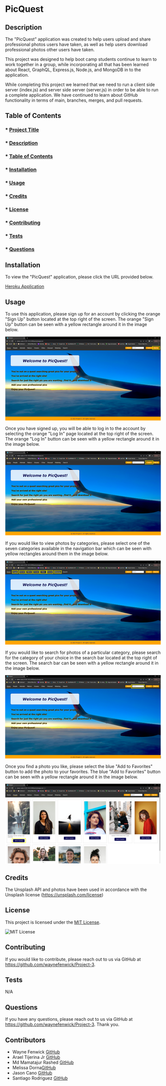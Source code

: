 # PicQuest

## Description

The "PicQuest" application was created to help users upload and share professional photos users have taken, as well as help users download professional photos other users have taken. 

This project was designed to help boot camp students continue to learn to work together in a group, while incorporating all that has been learned about React, GraphQL, Express.js, Node.js, and MongoDB in to the application. 

While completing this project we learned that we need to run a client side server (index.js) and server side server (server.js) in order to be able to run a complete application. We have continued to learn about GitHub functionality in terms of main, branches, merges, and pull requests.

## Table of Contents

  ### * [Project Title](#title)
  ### * [Description](#description)
  ### * [Table of Contents](#tableofcontents)
  ### * [Installation](#installation)
  ### * [Usage](#usage)
  ### * [Credits](#credits)
  ### * [License](#license)
  ### * [Contributing](#contributing)
  ### * [Tests](#tests)
  ### * [Questions](questions)

## Installation

To view the "PicQuest" application, please click the URL provided below.

[Heroku Application](https://hidden-waters-01381-47e7e1895bee.herokuapp.com/)

## Usage

To use this application, please sign up for an account by clicking the orange "Sign Up" button located at the top right of the screen. The orange "Sign Up" button can be seen with a yellow rectangle around it in the image below.

![alt text](/client/src/media/README-Usage-Guide-Sign-Up.PNG)

Once you have signed up, you will be able to log in to the account by selecting the orange "Log In" page located at the top right of the screen. The orange "Log In" button can be seen with a yellow rectangle around it in the image below.

![alt text](/client/src/media/README-Usage-Guide-Log-In.PNG)

If you would like to view photos by categories, please select one of the seven categories available in the navigation bar which can be seen with yellow rectangles around them in the image below.

![alt text](/client/src/media/README-Usage-Guide-Categories.PNG)

If you would like to search for photos of a particular category, please search for the category of your choice in the search bar located at the top right of the screen. The search bar can be seen with a yellow rectangle around it in the image below.

![alt text](/client/src/media/README-Usage-Guide-Search-Bar.PNG)

Once you find a photo you like, please select the blue "Add to Favorites" button to add the photo to your favorites. The blue "Add to Favorites" button can be seen with a yellow rectangle around it in the image below.

![alt text](/client/src/media/README-Usage-Guide-Add-to-Favorites.PNG)

## Credits

The Unsplash API and photos have been used in accordance with the Unsplash license (https://unsplash.com/license)

## License
  
This project is licensed under the [MIT License](https://opensource.org/licenses/MIT).

![MIT License](https://img.shields.io/badge/License-MIT-brightgreen)
 
## Contributing

If you would like to contribute, please reach out to us via GitHub at https://github.com/waynefenwick/Project-3.
  
## Tests

N/A

 
## Questions

If you have any questions, please reach out to us via GitHub at https://github.com/waynefenwick/Project-3. Thank you.

## Contributors

- Wayne Fenwick [GitHub](https://github.com/waynefenwick/)
- Arael Tijerina Jr [GitHub](https://github.com/AraelT8)
- Md Mamatajur Rashed [GitHub](https://github.com/mdRashed30/)
- Melissa Dorna[GitHub](https://github.com/MelissaD2601)
- Jason Cano [GitHub](https://github.com/jasoncano1)
- Santiago Rodriguez [GitHub](https://github.com/SRGsanti)
